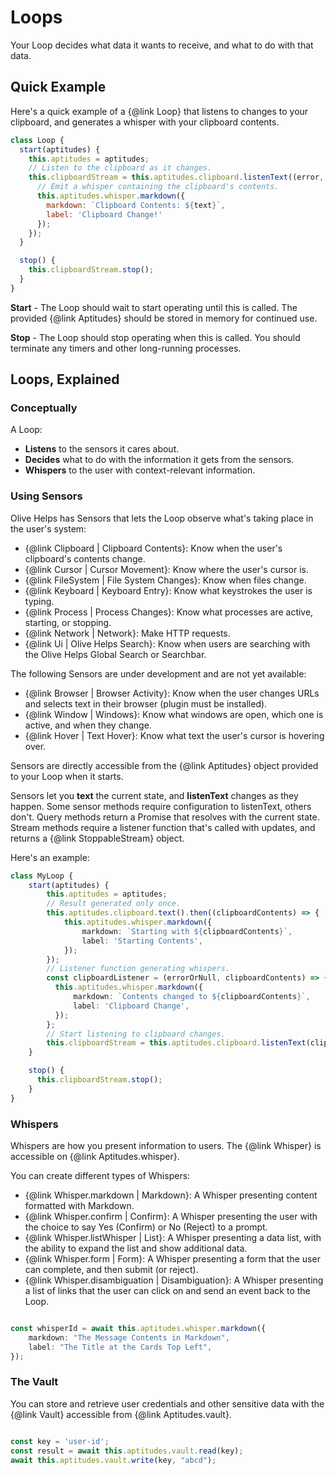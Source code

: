 # Loops

Your Loop decides what data it wants to receive, and what to do with that data.

## Quick Example

Here's a quick example of a {@link Loop} that listens to changes to your clipboard, and generates a whisper with your clipboard contents.

```javascript
class Loop {
  start(aptitudes) {
    this.aptitudes = aptitudes;
    // Listen to the clipboard as it changes.
    this.clipboardStream = this.aptitudes.clipboard.listenText((error, text) => {
      // Emit a whisper containing the clipboard's contents.
      this.aptitudes.whisper.markdown({
        markdown: `Clipboard Contents: ${text}`,
        label: 'Clipboard Change!'
      });
    });
  }

  stop() {
    this.clipboardStream.stop();
  }
}
```

**Start** - The Loop should wait to start operating until this is called. The provided {@link Aptitudes} should be stored in memory for continued use.

**Stop** - The Loop should stop operating when this is called. You should terminate any timers and other long-running processes.


## Loops, Explained

### Conceptually

A Loop:
 
- **Listens** to the sensors it cares about.
- **Decides** what to do with the information it gets from the sensors.
- **Whispers** to the user with context-relevant information.

### Using Sensors

Olive Helps has Sensors that lets the Loop observe what's taking place in the user's system:

- {@link Clipboard | Clipboard Contents}: Know when the user's clipboard's contents change.
- {@link Cursor | Cursor Movement}: Know where the user's cursor is.
- {@link FileSystem | File System Changes}: Know when files change.
- {@link Keyboard | Keyboard Entry}: Know what keystrokes the user is typing.
- {@link Process | Process Changes}: Know what processes are active, starting, or stopping.
- {@link Network | Network}: Make HTTP requests.
- {@link Ui | Olive Helps Search}: Know when users are searching with the Olive Helps Global Search or Searchbar.

The following Sensors are under development and are not yet available:

- {@link Browser | Browser Activity}: Know when the user changes URLs and selects text in their browser (plugin must be installed).
- {@link Window | Windows}: Know what windows are open, which one is active, and when they change.
- {@link Hover | Text Hover}: Know what text the user's cursor is hovering over.

Sensors are directly accessible from the {@link Aptitudes} object provided to your Loop when it starts.

Sensors let you **text** the current state, and **listenText** changes as they happen. Some sensor methods require configuration to listenText, others don't. Query methods return a Promise that resolves with the current state. Stream methods require a listener function that's called with updates, and returns a {@link StoppableStream} object.

Here's an example:

```typescript
class MyLoop {
    start(aptitudes) {
        this.aptitudes = aptitudes;
        // Result generated only once.
        this.aptitudes.clipboard.text().then((clipboardContents) => {
            this.aptitudes.whisper.markdown({
                markdown: `Starting with ${clipboardContents}`,
                label: 'Starting Contents',
            });
        });
        // Listener function generating whispers.
        const clipboardListener = (errorOrNull, clipboardContents) => {
          this.aptitudes.whisper.markdown({
              markdown: `Contents changed to ${clipboardContents}`,
              label: 'Clipboard Change',
          });
        };   
        // Start listening to clipboard changes.
        this.clipboardStream = this.aptitudes.clipboard.listenText(clipboardListener);
    }

    stop() {
      this.clipboardStream.stop();
    }
}

```

### Whispers

Whispers are how you present information to users. The {@link Whisper} is accessible on {@link Aptitudes.whisper}.

You can create different types of Whispers:

- {@link Whisper.markdown | Markdown}: A Whisper presenting content formatted with Markdown.
- {@link Whisper.confirm | Confirm}: A Whisper presenting the user with the choice to say Yes (Confirm) or No (Reject) to a prompt.
- {@link Whisper.listWhisper | List}: A Whisper presenting a data list, with the ability to expand the list and show additional data.
- {@link Whisper.form | Form}: A Whisper presenting a form that the user can complete, and then submit (or reject).
- {@link Whisper.disambiguation | Disambiguation}: A Whisper presenting a list of links that the user can click on and send an event back to the Loop.


```typescript

const whisperId = await this.aptitudes.whisper.markdown({
    markdown: "The Message Contents in Markdown",
    label: "The Title at the Cards Top Left",
});
```

### The Vault

You can store and retrieve user credentials and other sensitive data with the {@link Vault} accessible from {@link Aptitudes.vault}.

```javascript

const key = 'user-id';
const result = await this.aptitudes.vault.read(key);
await this.aptitudes.vault.write(key, "abcd");
```